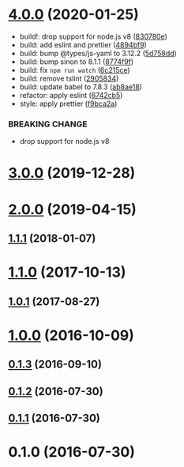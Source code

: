 # [4.0.0](https://github.com/bouzuya/jekyll-markdown-parser/compare/v3.0.0...v4.0.0) (2020-01-25)

* build!: drop support for node.js v8 ([830780e](https://github.com/bouzuya/jekyll-markdown-parser/commit/830780e))
* build: add eslint and prettier ([4894bf9](https://github.com/bouzuya/jekyll-markdown-parser/commit/4894bf9))
* build: bump @types/js-yaml to 3.12.2 ([5d758dd](https://github.com/bouzuya/jekyll-markdown-parser/commit/5d758dd))
* build: bump sinon to 8.1.1 ([8774f9f](https://github.com/bouzuya/jekyll-markdown-parser/commit/8774f9f))
* build: fix `npm run watch` ([6c215ce](https://github.com/bouzuya/jekyll-markdown-parser/commit/6c215ce))
* build: remove tslint ([2905834](https://github.com/bouzuya/jekyll-markdown-parser/commit/2905834))
* build: update babel to 7.8.3 ([ab8ae18](https://github.com/bouzuya/jekyll-markdown-parser/commit/ab8ae18))
* refactor: apply eslint ([6742cb5](https://github.com/bouzuya/jekyll-markdown-parser/commit/6742cb5))
* style: apply prettier ([f9bca2a](https://github.com/bouzuya/jekyll-markdown-parser/commit/f9bca2a))


### BREAKING CHANGE

* drop support for node.js v8


# [3.0.0](https://github.com/bouzuya/jekyll-markdown-parser/compare/v2.0.0...v3.0.0) (2019-12-28)



# [2.0.0](https://github.com/bouzuya/jekyll-markdown-parser/compare/1.1.1...v2.0.0) (2019-04-15)



## [1.1.1](https://github.com/bouzuya/jekyll-markdown-parser/compare/1.1.0...1.1.1) (2018-01-07)



# [1.1.0](https://github.com/bouzuya/jekyll-markdown-parser/compare/1.0.1...1.1.0) (2017-10-13)



## [1.0.1](https://github.com/bouzuya/jekyll-markdown-parser/compare/1.0.0...1.0.1) (2017-08-27)



# [1.0.0](https://github.com/bouzuya/jekyll-markdown-parser/compare/0.1.3...1.0.0) (2016-10-09)



## [0.1.3](https://github.com/bouzuya/jekyll-markdown-parser/compare/0.1.2...0.1.3) (2016-09-10)



## [0.1.2](https://github.com/bouzuya/jekyll-markdown-parser/compare/0.1.1...0.1.2) (2016-07-30)



## [0.1.1](https://github.com/bouzuya/jekyll-markdown-parser/compare/0.1.0...0.1.1) (2016-07-30)



# 0.1.0 (2016-07-30)



